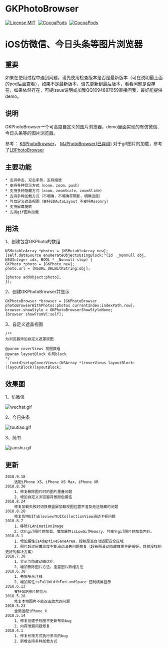GKPhotoBrowser
==============

[![License MIT](https://img.shields.io/badge/license-MIT-green.svg?style=flat)](https://raw.githubusercontent.com/QuintGao/GKPhotoBrowser/master/LICENSE)&nbsp;
[![CocoaPods](http://img.shields.io/cocoapods/v/GKPhotoBrowser.svg?style=flat)](http://cocoapods.org/pods/GKPhotoBrowser)&nbsp;
[![CocoaPods](http://img.shields.io/cocoapods/p/GKPhotoBrowser.svg?style=flat)](http://cocoadocs.org/docsets/GKPhotoBrowser)&nbsp;

iOS仿微信、今日头条等图片浏览器
==============

## 重要
如果在使用过程中遇到问题，请先使用检查版本是否是最新版本（可在说明最上面的pod后面查看），如果不是最新版本，请先更新到最后版本，看看问题是否存在，如果依然存在，可提issue说明或加我QQ1094887059直接问我，最好能提供demo。

## 说明
GKPhotoBrowser一个可高度自定义的图片浏览器，demo里面实现的有仿微信、今日头条等的图片浏览器。

参考：
    [KSPhotoBrowser](https://github.com/skx926/KSPhotoBrowser)，
    [MJPhotoBrowser(已弃用)](https://github.com/Sunnyyoung/MJPhotoBrowser)
    对于gif图片的加载，参考了[LBPhotoBrowser](https://github.com/tianliangyihou/LBPhotoBrowser)

## 主要功能

    * 支持单击、双击手势，支持缩放
    * 支持多种显示方式（none，zoom，push）
    * 支持多种隐藏方式（zoom，zoomScale，zoomSlide)
    * 支持多种加载方式（不明确，不明确带阴影，明确进度）
    * 可自定义遮盖视图（支持SDAutoLayout 不支持Masonry）
    * 支持屏幕旋转
    * 支持gif图片加载
 
 ## 用法
 1、创建包含GKPhoto的数组
 ```
 NSMutableArray *photos = [NSMutableArray new];
 [self.dataSource enumerateObjectsUsingBlock:^(id  _Nonnull obj, NSUInteger idx, BOOL * _Nonnull stop) {
 GKPhoto *photo = [GKPhoto new];
 photo.url = [NSURL URLWithString:obj];
 
 [photos addObject:photo];
 }];
 ```
 
 2、创建GKPhotoBrowser并显示
 ```
 GKPhotoBrowser *browser = [GKPhotoBrowser photoBrowserWithPhotos:photos currentIndex:indexPath.row];
 browser.showStyle = GKPhotoBrowserShowStyleNone;
 [browser showFromVC:self];
 ```
  3、自定义遮盖视图
  ```
  /**
  为浏览器添加自定义遮罩视图
  
  @param coverViews 视图数组
  @param layoutBlock 布局block
  */
  - (void)setupCoverViews:(NSArray *)coverViews layoutBlock:(layoutBlock)layoutBlock;
  
 ```
 
 ## 效果图
 
 1、仿微信
 
 ![wechat.gif](https://github.com/QuintGao/GKPhotoBrowser/blob/master/imgs/wechat.gif)
 
 2、今日头条
 
 ![toutiao.gif](https://github.com/QuintGao/GKPhotoBrowser/blob/master/imgs/toutiao.gif)
 
 3、简书
 
 ![jianshu.gif](https://github.com/QuintGao/GKPhotoBrowser/blob/master/imgs/jianshu.gif)
 
 ## 更新
 
```
2018.9.18
    适配iPhone XS，iPhone XS Max，iPhone XR
2018.8.30
    1、修复删除图片时的图片重叠问题
    2、增加自定义浏览器背景颜色属性
2018.8.24
    修复加载失败时切换横竖屏加载视图位置不准及无法隐藏的问题
2018.8.20
    修复影响UITableview与UICollectionView滑动卡顿问题
2018.8.7
    1、移除FLAnimationImage
    2、优化gif图片的加载，增加属性isLowGifMemory，可减少gif图片的加载内存。
2018.8.1
    1、增加属性isAdaptiveSaveArea，控制是否自动适配安全区域
    2、图片超过屏幕高度不能滑动消失问题修复（超长图滑动隐藏效果不是很好，目前没找到更好的解决方案）
2018.7.30
    1、显示与隐藏动画优化
    2、增加删除图片方法，重置图片数组方法
2018.6.30
    1、去除多余注释
    2、增加属性isFullWidthForLandSpace 控制横屏显示
2018.6.13
    支持GIF图片的显示
2018.5.28
    修复本地图片不能双击放大的问题
2018.5.23
    全面适配iPhone X
2018.5.14
    1、修复创建子视图不更新布局bug
    2、内存泄漏问题修复
2018.4.1  
    1、修复长按方式执行多次的bug  
    2、新增支持多种加载方式
```
